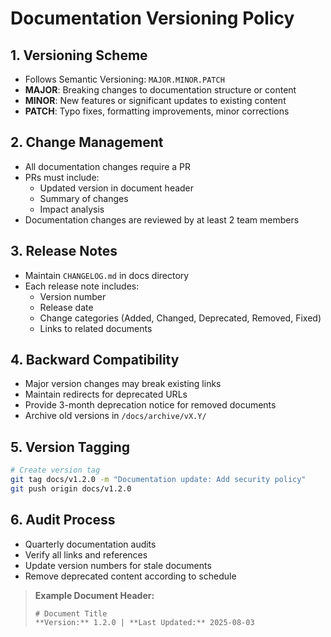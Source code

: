 # Documentation Versioning Policy

## 1. Versioning Scheme
- Follows Semantic Versioning: `MAJOR.MINOR.PATCH`
- **MAJOR**: Breaking changes to documentation structure or content
- **MINOR**: New features or significant updates to existing content
- **PATCH**: Typo fixes, formatting improvements, minor corrections

## 2. Change Management
- All documentation changes require a PR
- PRs must include:
  - Updated version in document header
  - Summary of changes
  - Impact analysis
- Documentation changes are reviewed by at least 2 team members

## 3. Release Notes
- Maintain `CHANGELOG.md` in docs directory
- Each release note includes:
  - Version number
  - Release date
  - Change categories (Added, Changed, Deprecated, Removed, Fixed)
  - Links to related documents

## 4. Backward Compatibility
- Major version changes may break existing links
- Maintain redirects for deprecated URLs
- Provide 3-month deprecation notice for removed documents
- Archive old versions in `/docs/archive/vX.Y/`

## 5. Version Tagging
```bash
# Create version tag
git tag docs/v1.2.0 -m "Documentation update: Add security policy"
git push origin docs/v1.2.0
```

## 6. Audit Process
- Quarterly documentation audits
- Verify all links and references
- Update version numbers for stale documents
- Remove deprecated content according to schedule

> **Example Document Header:**
> ```
> # Document Title
> **Version:** 1.2.0 | **Last Updated:** 2025-08-03